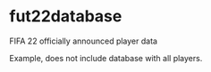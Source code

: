 # fut22database
FIFA 22 officially announced player data

Example, does not include database with all players.

